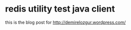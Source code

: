 redis utility test java client
==============

this is the blog post for http://demirelozgur.wordpress.com/
